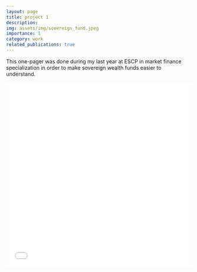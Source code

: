 ```yaml
---
layout: page
title: project 1
description:
img: assets/img/sovereign_fund.jpeg
importance: 1
category: work
related_publications: true
---
```


This one-pager was done during my last year at ESCP in market finance specialization in order to make sovereign wealth funds easier to understand.

<div class="row">
  <div class="col-sm mt-3 mt-md-0">
    <embed src="{% link assets/pdf/sovereign_fund.pdf %}" type="application/pdf" width="100%" height="500px">
  </div>
</div>
